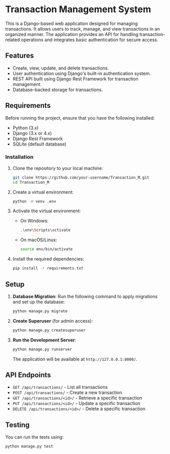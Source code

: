 # Transaction Management System

This is a Django-based web application designed for managing transactions. It allows users to track, manage, and view transactions in an organized manner. The application provides an API for handling transaction-related operations and integrates basic authentication for secure access.

## Features

- Create, view, update, and delete transactions.
- User authentication using Django's built-in authentication system.
- REST API built using Django Rest Framework for transaction management.
- Database-backed storage for transactions.

## Requirements

Before running the project, ensure that you have the following installed:

- Python (3.x)
- Django (3.x or 4.x)
- Django Rest Framework
- SQLite (default database)

### Installation

1. Clone the repository to your local machine:

    ```bash
    git clone https://github.com/your-username/Transaction_M.git
    cd Transaction_M
    ```

2. Create a virtual environment:

    ```bash
    python -m venv .env
    ```

3. Activate the virtual environment:
   - On Windows:

     ```bash
     .\env\Scripts\activate
     ```

   - On macOS/Linux:

     ```bash
     source env/bin/activate
     ```

4. Install the required dependencies:

    ```bash
    pip install -r requirements.txt
    ```

## Setup

1. **Database Migration**: Run the following command to apply migrations and set up the database:

    ```bash
    python manage.py migrate
    ```

2. **Create Superuser** (for admin access):

    ```bash
    python manage.py createsuperuser
    ```

3. **Run the Development Server**:

    ```bash
    python manage.py runserver
    ```

    The application will be available at `http://127.0.0.1:8000/`.

## API Endpoints

- `GET /api/transactions/` - List all transactions
- `POST /api/transactions/` - Create a new transaction
- `GET /api/transactions/<id>/` - Retrieve a specific transaction
- `PUT /api/transactions/<id>/` - Update a specific transaction
- `DELETE /api/transactions/<id>/` - Delete a specific transaction

## Testing

You can run the tests using:

```bash
python manage.py test

